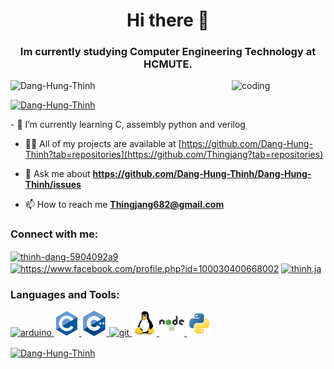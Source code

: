 <h1 align="center">Hi there 👋</h1>
<h3 align="center">Im currently studying Computer Engineering Technology at HCMUTE.</h3>
<img align="right" alt="coding" width="150"src="https://media.tenor.com/-UygBh3nnfEAAAAC/coding.gif">
<p align="left"> <img src="https://komarev.com/ghpvc/?username=Dang-Hung-Thinh&label=Profile%20views&color=0e75b6&style=flat" alt="Dang-Hung-Thinh" /> </p>


  
<p align="left"> <a href="https://github.com/ryo-ma/github-profile-trophy"><img src="https://github-profile-trophy.vercel.app/?username=Dang-Hung-Thinh" alt="Dang-Hung-Thinh" /></a> </p>
- 🌱 I’m currently learning C, assembly python and verilog

- 👨‍💻 All of my projects are available at [https://github.com/Dang-Hung-Thinh?tab=repositories](https://github.com/Thingjang?tab=repositories)

- 💬 Ask me about **https://github.com/Dang-Hung-Thinh/Dang-Hung-Thinh/issues**

- 📫 How to reach me **Thingjang682@gmail.com**

<h3 align="left">Connect with me:</h3>
<p align="left">
<a href="https://linkedin.com/in/thinh-dang-5904092a9" target="blank"><img align="center" src="https://raw.githubusercontent.com/rahuldkjain/github-profile-readme-generator/master/src/images/icons/Social/linked-in-alt.svg" alt="thinh-dang-5904092a9" height="30" width="40" /></a>
<a href="https://fb.com/https://www.facebook.com/profile.php?id=100030400668002" target="blank"><img align="center" src="https://raw.githubusercontent.com/rahuldkjain/github-profile-readme-generator/master/src/images/icons/Social/facebook.svg" alt="https://www.facebook.com/profile.php?id=100030400668002" height="30" width="40" /></a>
<a href="https://instagram.com/thinh.ja" target="blank"><img align="center" src="https://raw.githubusercontent.com/rahuldkjain/github-profile-readme-generator/master/src/images/icons/Social/instagram.svg" alt="thinh.ja" height="30" width="40" /></a>
</p>

<h3 align="left">Languages and Tools:</h3>
<p align="left"> <a href="https://www.arduino.cc/" target="_blank" rel="noreferrer"> <img src="https://cdn.worldvectorlogo.com/logos/arduino-1.svg" alt="arduino" width="40" height="40"/> </a> <a href="https://www.cprogramming.com/" target="_blank" rel="noreferrer"> <img src="https://raw.githubusercontent.com/devicons/devicon/master/icons/c/c-original.svg" alt="c" width="40" height="40"/> </a> <a href="https://www.w3schools.com/cpp/" target="_blank" rel="noreferrer"> <img src="https://raw.githubusercontent.com/devicons/devicon/master/icons/cplusplus/cplusplus-original.svg" alt="cplusplus" width="40" height="40"/> </a> <a href="https://git-scm.com/" target="_blank" rel="noreferrer"> <img src="https://www.vectorlogo.zone/logos/git-scm/git-scm-icon.svg" alt="git" width="40" height="40"/> </a> <a href="https://www.linux.org/" target="_blank" rel="noreferrer"> <img src="https://raw.githubusercontent.com/devicons/devicon/master/icons/linux/linux-original.svg" alt="linux" width="40" height="40"/> </a> <a href="https://nodejs.org" target="_blank" rel="noreferrer"> <img src="https://raw.githubusercontent.com/devicons/devicon/master/icons/nodejs/nodejs-original-wordmark.svg" alt="nodejs" width="40" height="40"/> </a> <a href="https://www.python.org" target="_blank" rel="noreferrer"> <img src="https://raw.githubusercontent.com/devicons/devicon/master/icons/python/python-original.svg" alt="python" width="40" height="40"/> 

<p><img align="center" src="https://github-readme-stats.vercel.app/api/top-langs?username=Dang-Hung-Thinh&show_icons=true&locale=en&layout=compact" alt="Dang-Hung-Thinh" /></p>

